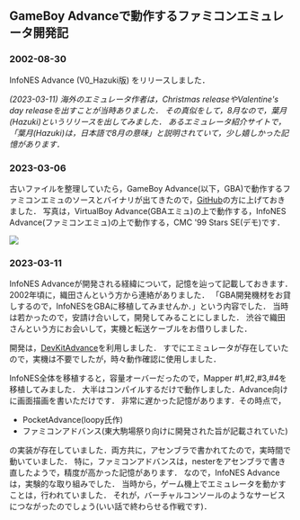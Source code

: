 ## GameBoy Advanceで動作するファミコンエミュレータ開発記

### 2002-08-30

InfoNES Advance (V0_Hazuki版) をリリースしました．

_(2023-03-11) 海外のエミュレータ作者は，Christmas releaseやValentine's day releaseを出すことが当時ありました．
その真似をして，8月なので，葉月(Hazuki)というリリースを出してみました．
あるエミュレータ紹介サイトで，「葉月(Hazuki)は，日本語で8月の意味」と説明されていて，少し嬉しかった記憶があります．_

### 2023-03-06

古いファイルを整理していたら，GameBoy Advance(以下，GBA)で動作するファミコンエミュのソースとバイナリが出てきたので，[GitHub](https://github.com/jay-kumogata/InfoNES/tree/master/gba)の方に上げておきました．
写真は，VirtualBoy Advance(GBAエミュ)の上で動作する，InfoNES Advance(ファミコンエミュ)の上で動作する，CMC '99 Stars SE(デモ)です．

![](https://github.com/jay-kumogata/InfoNES/blob/master/screenshots/infones_gba.png)

### 2023-03-11

InfoNES Advanceが開発される経緯について，記憶を辿って記載しておきます．
2002年頃に，織田さんという方から連絡がありました．
「GBA開発機材をお貸しするので，InfoNESをGBAに移植してみませんか．」という内容でした．
当時は若かったので，安請け合いして，開発してみることにしました．
渋谷で織田さんという方にお会いして，実機と転送ケーブルをお借りしました．

開発は，[DevKitAdvance](https://devkitadv.sourceforge.net/)を利用しました．
すでにエミュレータが存在していたので，実機は不要でしたが，時々動作確認に使用しました．

InfoNES全体を移植すると，容量オーバーだったので，Mapper #1,#2,#3,#4を移植してみました．
大半はコンパイルするだけで動作しました．Advance向けに画面描画を書いただけです．
非常に遅かった記憶があります．その時点で，

- PocketAdvance(loopy氏作)
- ファミコンアドバンス(東大駒場祭り向けに開発された旨が記載されていた)

の実装が存在していました．両方共に，アセンブラで書かれてたので，実時間で動いていました．
特に，ファミコンアドバンスは，nesterをアセンブラで書き直したようで，精度が高かった記憶があります．
なので，InfoNES Advanceは，実験的な取り組みでした．
当時から，ゲーム機上でエミュレータを動かすことは，行われていました．
それが，バーチャルコンソールのようなサービスにつながったのでしょう(いい話で終わらせる作戦です)．
